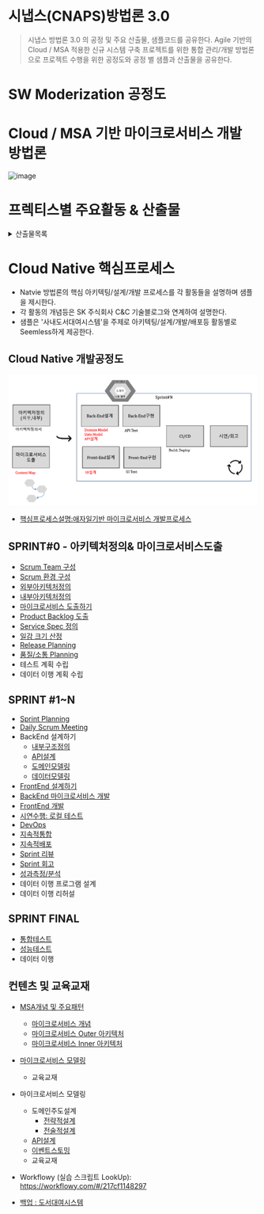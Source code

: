 # 시냅스(CNAPS)방법론 3.0
> 시냅스 방법론 3.0 의 공정 및 주요 산출물, 샘플코드를 공유한다.
> Agile 기반의 Cloud / MSA 적용한 신규 시스템 구축 프로젝트를 위한 통합 관리/개발 방법론으로 프로젝트 수행을 위한 공정도와 공정 별 샘플과 산출물을 공유한다.



# SW Moderization 공정도



# Cloud / MSA 기반 마이크로서비스 개발 방법론

![image](https://user-images.githubusercontent.com/18652530/96830176-f0e1ef80-1475-11eb-8301-798117fa9913.png)

# 프렉티스별 주요활동 & 산출물 

<details>
<summary>산출물목록</summary>
<div markdown="1">

|Phase|Practice | Step | Output |
|------|------|---|---|
|Sprint0|**외부아키텍처정의**|- 인프라정의<br>- 플랫폼정의<br>- 백엔드서비스정의<br>- 통신방법정의<br>- 배포정책정의|인프라구성도<br>아키텍처구성도<br>배포구성도|
||**내부아키텍처정의**|- 프론트엔드기술정의<br>- 서비스내부구조정의<br>- 비지니스로직구조설계<br>- 데이터매핑구조설계<br>|서비스별패키지구조<br>기타아키텍처문서|
||**구현환경정의**|- 개발환경정의<br>- CI/CD환경구성<br>-  테스트환경정의<br>- 운영환경정의|클라우드 개발/테스트/운영환경<br>CI/CD환경|
||**마이크로서비스도출**|- 서브시스템식별<br>- 바운디드컨텍스트식별<br>- 마이크로서비스도출|서비스맵|
||**서비스스펙(SPEC)정의**|- 서비스별KeyConcept정의|서비스별KeyConcept<br>인터페이스정의서|
||테스트계획수립|- 테스트수행대상정의<br>- 테스트수행절차,방법,도구정의|테스트수행계획서|
||데이터이행계획수립|- 데이터이행대상정의<br>- 데이터이행방법정의|데이터이행계획서|
|SprintN#|**마이크로서비스모델링**|- 도메인모델링<br>- 데이터모델링<br>- API정의|도메인모델<br>데이터모델<br>API설계서|
||**백엔드구현**|- 백엔드코드구현<br>- 저장소구현 <br>- API테스트수행|백엔드구현소스|
||**UI설계**|-UI레이아웃정의<br>-UI속성및이벤트정의|UI설계서|
||**프론트엔드구현**|- 프론드엔드코드구현 <br>- UI단위테스트수행|프론트엔드구현소스|
||**지속적통합**|- 파이프라인설계<br>- 빌드잡구현<br>- 빌드수행|파이프라인(빌드)<br>빌드결과|
||**지속적배포**|- 파이프라인설계<br>- 배포잡구현<br>- 배포수행|파이프라인(배포)<br>배포된서비스|
||데이터이행프로그램설계|- 이행절차설계<br>- 데이터클렌징<br>- 신구매핑정의|데이터매핑정의서|
||데이터이행리허설|- 테스트데이터준비<br>- 데이터이행테스트수행<br>- 이행절차보완|이행리허설결과|
|Test&Release|통합테스트|- 통합테스트환경준비<br>- 통합테스트수행<br>- 결과정리및결함수정|식별결함|
||성능테스트|- 성능테스트계획수립<br>- 환경준비 <br>- 성능테스트수행<br>- 결과정리및조치 |성능테스트수행결과서|
||데이터이행|- 기초데이터이행<br>- 본데이터이행||
||릴리즈|- 릴리즈수행|운영환경|

</div>
</details>

# Cloud Native 핵심프로세스 
- Natvie 방법론의 핵심 아키텍팅/설계/개발 프로세스를 각 활동들을 설명하며 샘플을 제시한다.
- 각 활동의 개념등은 SK 주식회사 C&C 기술블로그와 연계하여 설명한다.
- 샘플은 '사내도서대여시스템'을 주제로 아키텍팅/설계/개발/배포등 활동별로 Seemless하게 제공한다.

## Cloud Native 개발공정도
![설계/개발공정도](https://github.com/CNAPS-MSA/CNAPS3/blob/master/img/agileP.png)  
- [핵심프로세스설명:애자일기반 마이크로서비스 개발프로세스](https://engineering-skcc.github.io/agile/microservice-agile/)

## SPRINT#0 - 아키텍처정의& 마이크로서비스도출
- [Scrum Team 구성](https://engineering-skcc.github.io/agile-quickguide/Agile-QuickGuide03-스크럼팀구성/)
- [Scrum 환경 구성](https://engineering-skcc.github.io/agile-quickguide/Agile-QuickGuide08-스크럼환경/)
- [외부아키텍처정의](/contents/outerarchi.md) 
- [내부아키텍처정의](/contents/innerarchi.md)  
- [마이크로서비스 도출하기](/contents/ddd.md) 
- [Product Backlog 도출](https://engineering-skcc.github.io/agile-quickguide/Agile-QuickGuide04-제품백로그도출/)
- [Service Spec 정의](https://engineering-skcc.github.io/msa/ServiceSpec/)
- [일감 크기 산정](https://engineering-skcc.github.io/agile-quickguide/Agile-QuickGuide05-일감크기추정/)
- [Release Planning](https://engineering-skcc.github.io/agile-quickguide/Agile-QuickGuide06-릴리즈계획/)
- [품질/소통 Planning](https://engineering-skcc.github.io/agile-quickguide/Agile-QuickGuide07-소통&품질/)
- 테스트 계획 수립 
- 데이터 이행 계획 수립 

## SPRINT #1~N
- [Sprint Planning](https://engineering-skcc.github.io/agile-quickguide/Agile-QuickGuide11-스프린트계획/)
- [Daily Scrum Meeting](https://engineering-skcc.github.io/agile-quickguide/Agile-QuickGuide12-스크럼미팅/)
- BackEnd 설계하기 
  - [내부구조정의](/contents/mspackage.md) 
  - [API설계](/contents/API.md) 
  - [도메인모델링](/contents/domain.md) 
  - [데이터모델링](/contents/data.md) 
 - [FrontEnd 설계하기](https://engineering-skcc.github.io/microservice%20modeling/FrontEnd-modeling/)
- [BackEnd 마이크로서비스 개발](/contents/backEnddomain.md) 
- [FrontEnd 개발](/contents/jhipster-front1.md)
- [시연수행: 로컬 테스트](/contents/backend_localtest.md)
- [DevOps](/contents/devops.md)
- [지속적통합](/contents/ci.md)
- [지속적배포](/contents/cd.md) 
- [Sprint 리뷰](https://engineering-skcc.github.io/agile-quickguide/Agile-QuickGuide13-스프린트리뷰/)
- [Sprint 회고](https://engineering-skcc.github.io/agile-quickguide/Agile-QuickGuide14-스프린트회고/)
- [성과측정/분석](https://engineering-skcc.github.io/agile-quickguide/Agile-QuickGuide15-성과측정/)
- 데이터 이행 프로그램 설계
- 데이터 이행 리허설

## SPRINT FINAL
- [통합테스트](https://engineering-skcc.github.io/msa/마이크로서비스테스트/)
- [성능테스트](https://engineering-skcc.github.io/performancetest/Cloud-환경-성능부하테스트/)
- 데이터 이행

## 컨텐츠 및 교육교재
  - [MSA개념 및 주요패턴](https://engineering-skcc.github.io/tags/microservice/)
    - [마이크로서비스 개념](https://engineering-skcc.github.io/categories/#microservice-%EA%B0%9C%EB%85%90)
    - [마이크로서비스 Outer 아키텍처](https://engineering-skcc.github.io/categories/#microservice-outer-achitecture)
    - [마이크로서비스 Inner 아키텍처](https://engineering-skcc.github.io/categories/#microservice-inner-achitecture)
  - [마이크로서비스 모델링](https://engineering-skcc.github.io/categories/#microservice-modeling)
    - 교육교재 
  - 마이크로서비스 모델링 
    - 도메인주도설계
      - [전략적설계](https://engineering-skcc.github.io/microservice%20modeling/ddd-Srategic-design/)
      - [전술적설계](https://engineering-skcc.github.io/microservice%20modeling/BackEnd-modeling-domainModeling/)
    - [API설계](https://engineering-skcc.github.io/microservice%20modeling/BackEnd-modeling-API/)
    - [이벤트스토밍](https://engineering-skcc.github.io/microservice%20modeling/Event-Storming/)
    - 교육교재
  - Workflowy (실습 스크립트 LookUp): https://workflowy.com/#/217cf1148297
   
- [백업 : 도서대여시스템](/contents/sample.md)

